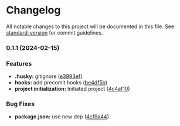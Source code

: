 # Changelog

All notable changes to this project will be documented in this file. See [standard-version](https://github.com/conventional-changelog/standard-version) for commit guidelines.

### 0.1.1 (2024-02-15)

### Features

- **.husky:** gitignore ([e3993ef](https://github.com/Aakashx2838/next-14-starter-without-next-auth/commit/e3993efd2f7fc983a36a983c5c4d3898aafbbda2))
- **hooks:** add precomit hooks ([be4df5b](https://github.com/Aakashx2838/next-14-starter-without-next-auth/commit/be4df5b77195c231e2ae97787bc54a10b85d97ab))
- **project initialization:** Initiated project ([4c4af10](https://github.com/Aakashx2838/next-14-starter-without-next-auth/commit/4c4af102b937c7bd05095c5c5ca18102ee90e488))

### Bug Fixes

- **package.json:** use new dep ([4c19a44](https://github.com/Aakashx2838/next-14-starter-without-next-auth/commit/4c19a440009d831d237ffba4a7ecba42534e8218))
